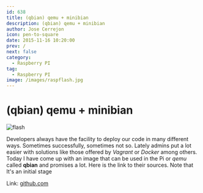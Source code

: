```yaml
---
id: 638
title: (qbian) qemu + minibian
description: (qbian) qemu + minibian
author: Jose Cerrejon
icon: pen-to-square
date: 2015-11-16 10:20:00
prev: /
next: false
category:
  - Raspberry PI
tag:
  - Raspberry PI
image: /images/raspflash.jpg
---
```


# (qbian) qemu + minibian

![flash](/images/raspflash.jpg)

Developers always have the facility to deploy our code in many different ways. Sometimes successfully, sometimes not so. Lately admins put a lot easier with solutions like those offered by *Vagrant* or *Docker* among others. Today I have come up with an image that can be used in the Pi or *qemu* called **qbian** and promises a lot. Here is the link to their sources. Note that It's an initial stage

Link: [github.com](https://github.com/trojanspike/qbian/tree/master/injects/qbian)